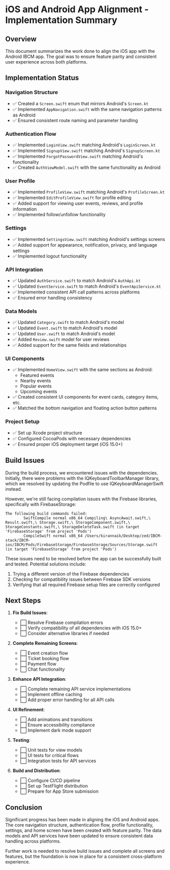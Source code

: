 # iOS and Android App Alignment - Implementation Summary

## Overview
This document summarizes the work done to align the iOS app with the Android IBCM app. The goal was to ensure feature parity and consistent user experience across both platforms.

## Implementation Status

### Navigation Structure
- ✅ Created a `Screen.swift` enum that mirrors Android's `Screen.kt`
- ✅ Implemented `AppNavigation.swift` with the same navigation patterns as Android
- ✅ Ensured consistent route naming and parameter handling

### Authentication Flow
- ✅ Implemented `LoginView.swift` matching Android's `LoginScreen.kt`
- ✅ Implemented `SignupView.swift` matching Android's `SignupScreen.kt`
- ✅ Implemented `ForgotPasswordView.swift` matching Android's functionality
- ✅ Created `AuthViewModel.swift` with the same functionality as Android

### User Profile
- ✅ Implemented `ProfileView.swift` matching Android's `ProfileScreen.kt`
- ✅ Implemented `EditProfileView.swift` for profile editing
- ✅ Added support for viewing user events, reviews, and profile information
- ✅ Implemented follow/unfollow functionality

### Settings
- ✅ Implemented `SettingsView.swift` matching Android's settings screens
- ✅ Added support for appearance, notification, privacy, and language settings
- ✅ Implemented logout functionality

### API Integration
- ✅ Updated `AuthService.swift` to match Android's `AuthApi.kt`
- ✅ Updated `EventService.swift` to match Android's `EventApiService.kt`
- ✅ Implemented consistent API call patterns across platforms
- ✅ Ensured error handling consistency

### Data Models
- ✅ Updated `Category.swift` to match Android's model
- ✅ Updated `Event.swift` to match Android's model
- ✅ Updated `User.swift` to match Android's model
- ✅ Added `Review.swift` model for user reviews
- ✅ Added support for the same fields and relationships

### UI Components
- ✅ Implemented `HomeView.swift` with the same sections as Android:
  - Featured events
  - Nearby events
  - Popular events
  - Upcoming events
- ✅ Created consistent UI components for event cards, category items, etc.
- ✅ Matched the bottom navigation and floating action button patterns

### Project Setup
- ✅ Set up Xcode project structure
- ✅ Configured CocoaPods with necessary dependencies
- ✅ Ensured proper iOS deployment target (iOS 15.0+)

## Build Issues

During the build process, we encountered issues with the dependencies. Initially, there were problems with the IQKeyboardToolbarManager library, which we resolved by updating the Podfile to use IQKeyboardManagerSwift instead.

However, we're still facing compilation issues with the Firebase libraries, specifically with FirebaseStorage:

```
The following build commands failed:
        SwiftCompile normal x86_64 Compiling\ AsyncAwait.swift,\ Result.swift,\ Storage.swift,\ StorageComponent.swift,\ StorageConstants.swift,\ StorageDeleteTask.swift (in target 'FirebaseStorage' from project 'Pods')
        CompileSwift normal x86_64 /Users/kirannaik/Desktop/zed/IBCM-stack/IBCM-ios/IBCM/Pods/FirebaseStorage/FirebaseStorage/Sources/Storage.swift (in target 'FirebaseStorage' from project 'Pods')
```

These issues need to be resolved before the app can be successfully built and tested. Potential solutions include:

1. Trying a different version of the Firebase dependencies
2. Checking for compatibility issues between Firebase SDK versions
3. Verifying that all required Firebase setup files are correctly configured

## Next Steps

1. **Fix Build Issues**:
   - ⬜️ Resolve Firebase compilation errors
   - ⬜️ Verify compatibility of all dependencies with iOS 15.0+
   - ⬜️ Consider alternative libraries if needed

2. **Complete Remaining Screens**:
   - ⬜️ Event creation flow
   - ⬜️ Ticket booking flow
   - ⬜️ Payment flow
   - ⬜️ Chat functionality

3. **Enhance API Integration**:
   - ⬜️ Complete remaining API service implementations
   - ⬜️ Implement offline caching
   - ⬜️ Add proper error handling for all API calls

4. **UI Refinement**:
   - ⬜️ Add animations and transitions
   - ⬜️ Ensure accessibility compliance
   - ⬜️ Implement dark mode support

5. **Testing**:
   - ⬜️ Unit tests for view models
   - ⬜️ UI tests for critical flows
   - ⬜️ Integration tests for API services

6. **Build and Distribution**:
   - ⬜️ Configure CI/CD pipeline
   - ⬜️ Set up TestFlight distribution
   - ⬜️ Prepare for App Store submission

## Conclusion

Significant progress has been made in aligning the iOS and Android apps. The core navigation structure, authentication flow, profile functionality, settings, and home screen have been created with feature parity. The data models and API services have been updated to ensure consistent data handling across platforms.

Further work is needed to resolve build issues and complete all screens and features, but the foundation is now in place for a consistent cross-platform experience. 